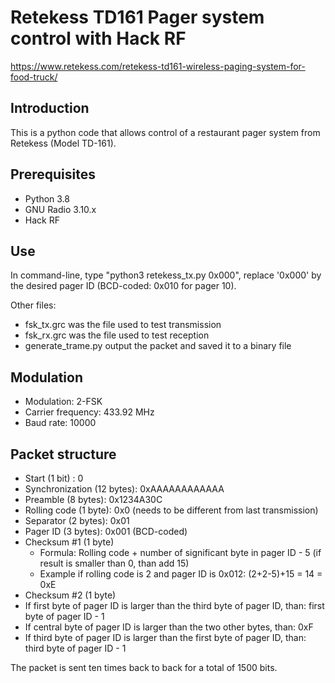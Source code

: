# Retekess TD161 Pager system control with Hack RF
https://www.retekess.com/retekess-td161-wireless-paging-system-for-food-truck/

## Introduction

This is a python code that allows control of a restaurant pager system from Retekess (Model TD-161).

## Prerequisites
 - Python 3.8
 - GNU Radio 3.10.x
 - Hack RF

## Use
In command-line, type "python3 retekess_tx.py 0x000", replace '0x000' by the desired pager ID (BCD-coded: 0x010 for pager 10).

Other files:
 - fsk_tx.grc was the file used to test transmission
 - fsk_rx.grc was the file used to test reception
 - generate_trame.py output the packet and saved it to a binary file

## Modulation
 - Modulation: 2-FSK
 - Carrier frequency: 433.92 MHz
 - Baud rate: 10000

## Packet structure
 - Start (1 bit) : 0
 - Synchronization (12 bytes): 0xAAAAAAAAAAAA
 - Preamble (8 bytes): 0x1234A30C
 - Rolling code (1 byte): 0x0 (needs to be different from last transmission) 
 - Separator (2 bytes): 0x01
 - Pager ID (3 bytes): 0x001 (BCD-coded)
 - Checksum #1 (1 byte)
   - Formula: Rolling code + number of significant byte in pager ID - 5 (if result is smaller than 0, than add 15)
   - Example if rolling code is 2 and pager ID is 0x012: (2+2-5)+15 = 14 = 0xE
  - Checksum #2 (1 byte)
   - If first byte of pager ID is larger than the third byte of pager ID, than: first byte of pager ID - 1
   - If central byte of pager ID is larger than the two other bytes, than: 0xF
   - If third byte of pager ID is larger than the first byte of pager ID, than: third byte of pager ID - 1
   
   The packet is sent ten times back to back for a total of 1500 bits.
